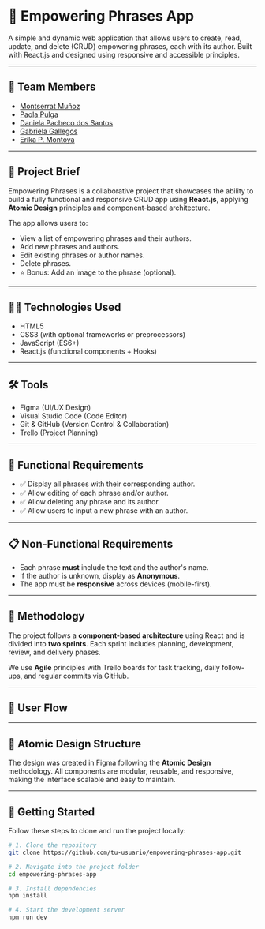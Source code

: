 # 🚀 Empowering Phrases App

A simple and dynamic web application that allows users to create, read, update, and delete (CRUD) empowering phrases, each with its author. Built with React.js and designed using responsive and accessible principles.

---

## 👥 Team Members

- [Montserrat Muñoz](https://github.com/Montc027)
- [Paola Pulga](https://github.com/Pao-Pul)
- [Daniela Pacheco dos Santos](https://github.com/DaniPacheco8)
- [Gabriela Gallegos](https://github.com/hgall3)
- [Erika P. Montoya](https://github.com/DevErika)

---

## 🎯 Project Brief

Empowering Phrases is a collaborative project that showcases the ability to build a fully functional and responsive CRUD app using **React.js**, applying **Atomic Design** principles and component-based architecture.

The app allows users to:
- View a list of empowering phrases and their authors.
- Add new phrases and authors.
- Edit existing phrases or author names.
- Delete phrases.
- ⭐ Bonus: Add an image to the phrase (optional).

---

## 🧑‍💻 Technologies Used

- HTML5
- CSS3 (with optional frameworks or preprocessors)
- JavaScript (ES6+)
- React.js (functional components + Hooks)

---

## 🛠 Tools

- Figma (UI/UX Design)
- Visual Studio Code (Code Editor)
- Git & GitHub (Version Control & Collaboration)
- Trello (Project Planning)

---

## 📱 Functional Requirements

- ✅ Display all phrases with their corresponding author.
- ✅ Allow editing of each phrase and/or author.
- ✅ Allow deleting any phrase and its author.
- ✅ Allow users to input a new phrase with an author.

---

## 📋 Non-Functional Requirements

- Each phrase **must** include the text and the author's name.
- If the author is unknown, display as **Anonymous**.
- The app must be **responsive** across devices (mobile-first).

---

## 🧩 Methodology

The project follows a **component-based architecture** using React and is divided into **two sprints**. Each sprint includes planning, development, review, and delivery phases.

We use **Agile** principles with Trello boards for task tracking, daily follow-ups, and regular commits via GitHub.

---

## 🧪 User Flow

<!-- Add your flowchart or link to the image here once it's ready -->

---

## 🔧 Atomic Design Structure

The design was created in Figma following the **Atomic Design** methodology. All components are modular, reusable, and responsive, making the interface scalable and easy to maintain.

---

## 🧾 Getting Started

Follow these steps to clone and run the project locally:

```bash
# 1. Clone the repository
git clone https://github.com/tu-usuario/empowering-phrases-app.git

# 2. Navigate into the project folder
cd empowering-phrases-app

# 3. Install dependencies
npm install

# 4. Start the development server
npm run dev
